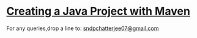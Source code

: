 <a href="https://www.dropbox.com/s/o2yfdl39vies7lp/JAVA-PROJECT-MAVEN.doc">Creating a Java Project with Maven</a>
=================================================================================================================

For any queries,drop a line to: sndpchatterjee07@gmail.com